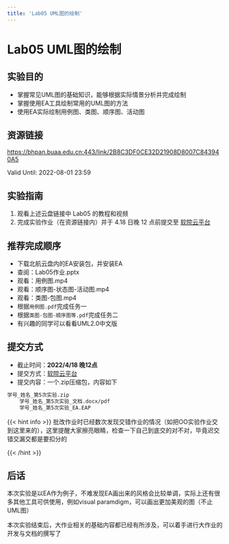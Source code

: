 ```yaml
---
title: 'Lab05 UML图的绘制'
---
```


# Lab05 UML图的绘制

## 实验目的

- 掌握常见UML图的基础知识，能够根据实际情景分析并完成绘制
- 掌握使用EA工具绘制常用的UML图的方法
- 使用EA实际绘制用例图、类图、顺序图、活动图

## 资源链接

<a href="https://bhpan.buaa.edu.cn:443/link/2B8C3DF0CE32D21908D8007C843940A5" target="_blank">https://bhpan.buaa.edu.cn:443/link/2B8C3DF0CE32D21908D8007C843940A5</a>

Valid Until: 2022-08-01 23:59

## 实验指南

1. 观看上述云盘链接中 Lab05 的教程和视频
2. 完成实验作业（在资源链接内）并于 4.18 日晚 12 点前提交至 <a href="https://scs.buaa.edu.cn/" target="_blank">软院云平台</a>

## 推荐完成顺序

- 下载北航云盘内的EA安装包，并安装EA
- 查阅：Lab05作业.pptx
- 观看：用例图.mp4
- 观看：顺序图-状态图-活动图.mp4
- 观看：类图-包图.mp4
- 根据`用例图.pdf`完成任务一
- 根据`类图-包图-顺序图等.pdf`完成任务二
- 有兴趣的同学可以看看UML2.0中文版

## 提交方式

- 截止时间：**2022/4/18 晚12点**
- 提交方式：<a href="https://scs.buaa.edu.cn/" target="_blank">软院云平台</a>
- 提交内容：一个.zip压缩包，内容如下

```txt
学号_姓名_第5次实验.zip
    学号_姓名_第5次实验_文档.docx/pdf
    学号_姓名_第5次实验_EA.EAP
```

{{< hint info >}}
批改作业时已经数次发现交错作业的情况（如把OO实验作业交到这里来的），这里提醒大家擦亮眼睛，检查一下自己到底交的对不对，毕竟迟交错交漏交都是要扣分的

{{< /hint >}}

## 后话

本次实验是以EA作为例子，不难发现EA画出来的风格会比较单调，实际上还有很多其他工具可供使用，例如visual paramdigm，可以画出更加美观的图（不止UML图）

本次实验结束后，大作业相关的基础内容都已经有所涉及，可以着手进行大作业的开发与文档的撰写了